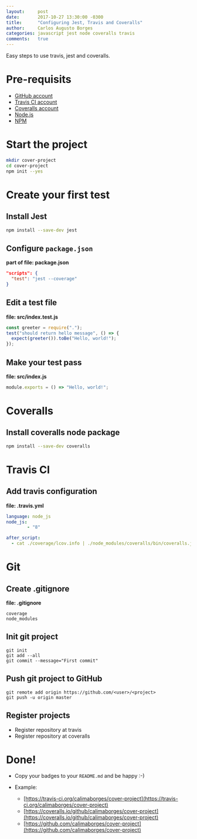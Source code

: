 ```yaml
---
layout:     post
date:       2017-10-27 13:30:00 -0300
title:      "Configuring Jest, Travis and Coveralls"
author:     Carlos Augusto Borges
categories: javascript jest node coveralls travis
comments:   true
---
```


Easy steps to use travis, jest and coveralls.

# Pre-requisits

* [GitHub account](http://github.com)
* [Travis CI account](http://travis-ci.org)
* [Coveralls account](http://coveralls.io)
* [Node.js](http://nodejs.org)
* [NPM](http://npmjs.com)

# Start the project

```bash
mkdir cover-project
cd cover-project
npm init --yes
```

# Create your first test

## Install Jest

```bash
npm install --save-dev jest
```

## Configure `package.json`

**part of file: package.json**
```json
"scripts": {
  "test": "jest --coverage"
}
```
## Edit a test file

**file: src/index.test.js**
```javascript
const greeter = require(".");
test("should return hello message", () => {
  expect(greeter()).toBe("Hello, world!");
});
```

## Make your test pass

**file: src/index.js**
```javascript
module.exports = () => "Hello, world!";
```

# Coveralls

## Install coveralls node package

```bash
npm install --save-dev coveralls
```

# Travis CI

## Add travis configuration

**file: .travis.yml**
```yml
language: node_js
node_js:
        - "8"

after_script:
  - cat ./coverage/lcov.info | ./node_modules/coveralls/bin/coveralls.js
```

# Git

## Create .gitignore

**file: .gitignore**
```
coverage
node_modules
```

## Init git project

```
git init
git add --all
git commit --message="First commit"
```

## Push git project to GitHub

```
git remote add origin https://github.com/<user>/<project>
git push -u origin master
```

## Register projects

* Register repository at travis
* Register repository at coveralls

# Done!

* Copy your badges to your `README.md` and be happy :-)

* Example:
  * [https://travis-ci.org/calimaborges/cover-project](https://travis-ci.org/calimaborges/cover-project)
  * [https://coveralls.io/github/calimaborges/cover-project](https://coveralls.io/github/calimaborges/cover-project)
  * [https://github.com/calimaborges/cover-project](https://github.com/calimaborges/cover-project)
